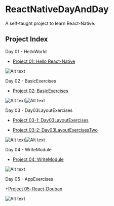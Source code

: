 # ReactNativeDayAndDay
A self-taught project to learn React-Native.

## Project Index ##

Day 01 - HelloWorld
      
+ [Project 01: Hello React-Native](https://github.com/edagarli/ReactNativeDayAndDay/tree/master/Day01HelloWorld)

![Alt text](https://github.com/edagarli/ReactNativeDayAndDay/blob/master/Day01HelloWorld%2FHelloReactNative.png)  

Day 02 - BasicExercises
      
+ [Project 02: BasicExercises](https://github.com/edagarli/ReactNativeDayAndDay/tree/master/Day02BasicExercises)

![Alt text](https://github.com/edagarli/ReactNativeDayAndDay/blob/master/Day02BasicExercises%2FDay02-1.png)![Alt text](https://github.com/edagarli/ReactNativeDayAndDay/blob/master/Day02BasicExercises%2FDay02-2.png)

Day 03 - Day03LayoutExercises

+ [Project 03-1: Day03LayoutExercises](https://github.com/edagarli/ReactNativeDayAndDay/tree/master/Day03LayoutExercises)

+ [Project 03-2: Day03LayoutExercisesTwo](https://github.com/edagarli/ReactNativeDayAndDay/tree/master/Day03LayoutExercisesTwo)

![Alt text](https://github.com/edagarli/ReactNativeDayAndDay/blob/master/Day03LayoutExercises%2FDay03-1.png)![Alt text](https://github.com/edagarli/ReactNativeDayAndDay/blob/master/Day03LayoutExercisesTwo%2FDay03-2.png)

Day 04 - WriteModule

+ [Project 04: WriteModule](https://github.com/edagarli/ReactNativeDayAndDay/tree/master/Day04WriteModule)

![Alt text](https://github.com/edagarli/ReactNativeDayAndDay/blob/master/Day04WriteModule%2FDay04-1.png)

Day 05 - AppExercises

+[Project 05: React-Douban](https://github.com/edagarli/React-Douban/)

![Alt text](https://github.com/edagarli/React-Douban/blob/master/douban.gif)

